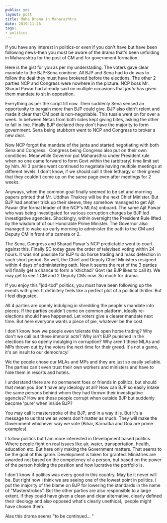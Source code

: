 ```yaml
---
public: yes
layout: post
title: Maha Drama in Maharashtra
date: 2019-11-26
tags:
- politics
---
```


If you have any interest in politics-or even if you don't have but have been following news-then you must be aware of the drama that's been unfolding in Maharashtra for the post of CM and for government formation. 

Here is the gist for you as per my understading. The voters gave clear mandate to the BJP-Sena combine. All BJP and Sena had to do was to follow the deal they must have brokered before the elections. The other 2 parties NCP and Congress were nowhere in the picture. NCP boss Mr. Sharad Pawar had already said on multiple occasions that _janta_ has given them mandate to sit in opposition.

Everything as per the script till now. Then suddenly Sena sensed an opportunity to bargain more than BJP could give. BJP also didn't relent and made it clear that CM post is non-negotiable. This tussle went on for over a week. In between Netas from both sides kept giving bites, asking the other to fall in line. Finally BJP declared they don't have the majority to form government. Sena being stubborn went to NCP and Congress to broker a new deal.

Now NCP forgot the mandate of the janta and started negotiating with both Sena and Congress.  Congress being Congress also put on their own conditions. Meanwhile Governor put Maharasthra under President rule when no one came forward to form Govt within the (arbitrary) time limit set by him. All 3 parties went continued to negatiate having multiple meetings at different levels. I don't know, if we should call it their lethargy or their greed that they couldn't come up on the same page even after meetings for 2 weeks.

Anyways, when the common goal finally seemed to be set and morning papers printed that Mr. Uddhav Thakrey will be the next Chief Minister. But BJP had another trick up their sleeve, they somehow managed to get Ajit Pawar (the formal leader of the NCP's MLAs) onboard. The same Ajit Pawar who was being investigated for various corruption charges by BJP led investigative agencies. Shockingly, within overnight the President Rule lifted by the wisdom of of our Honorable Prime Minister. The Governor also managed to wake up early morning to administer the oath to the CM and Deputy CM in front of a camera or 2. 

The Sena, Congress and Sharad Pawar's NCP predictable went to court against this. Finally SC today gave the order of televised voting within 24 hours. It was not possible for BJP to do horse trading and mass defection in such short period. So well, the Chief and Deputy Chief Ministers resigned within 4 days of administering oath. Now it seems the rest of the 3 parties will finally get a chance to form a 'khichadi' Govt (as BJP likes to call it). We may get to see 1 CM and 2 Deputy CMs now. So much for drama. 

If you enjoy this "jod-tod" politics, you must have been following up the events with glee. It definitely feels like a perfect plot of a political thriller. But I feel disgusted. 

All 4 parties are openly indulging in shredding the people's mandate into pieces. If the parties couldn't come on common platform, ideally re-elections should have happened. Let voters give a clearer mandate next time. But here everyone wants a piece of pie, whatever be the cost. 

I don't know how we people even tolerate this open horse trading? Why don't we call out these immoral acts? Why isn't BJP punished in the elections for so openly indulging in corruption? Why aren't these MLAs and MPs thrown out by the voters the next time for their greed. It's not a game, it's an insult to our democracy!  

We the people chose our MLAs and MPs and they are just so easily sellable. The parties can't even trust their own workers and ministers and have to hide them in resorts and hotels. 

I understand there are no permanent foes or friends in politics, but should that mean you don't have any ideology at all? How can BJP so easily intake the same persons behind whom they had thrown their investigative agencies? How are these people corrupt when outside BJP but suddenly become 'pure' when inside BJP? 

You may call it masterstroke of the BJP, and in a way it is. But it's a message to us that we as voters don't matter as much. They will make the Government whichever way we vote (Bihar, Karnatka and Goa are prime examples). 

I follow politics but I am more interested in Development based politics. Where people fight on real issues like air, water, transportation, health, education etc. But here only making the Government matters. That seems to be the goal of this game. Development is taken for granted. Ministries are awarded not based on the competency of a person, but based on the power of the person holding the position and how lucrative the portfolio is. 

I don't know if politics was every good in this country. May be it never will be. But right now I think we are seeing one of the lowest point in politics. I put the majority of the blame on BJP for lowering the standards in the name of "Masterstrokes". But the other parties are also responsible to a large extent. If they could have given a clean and clear alternative, clearly defined their ideology and also opposed what's clearly unethical,  people might have chosen them. 

Alas this drama seems "to be continued... "
